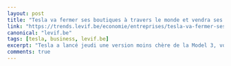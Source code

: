 ```yaml
---
layout: post
title: "Tesla va fermer ses boutiques à travers le monde et vendra ses voitures en ligne uniquement"
link: "https://trends.levif.be/economie/entreprises/tesla-va-fermer-ses-boutiques-a-travers-le-monde-et-vendra-ses-voitures-en-ligne-uniquement/article-normal-1099823.html"
canonical: "levif.be"
tags: [tesla, business, levif.be]
excerpt: "Tesla a lancé jeudi une version moins chère de la Model 3, voiture censée le faire passer de constructeur de véhicules électriques de niche en groupe industriel, et vendra désormais directement ses voitures en ligne, fermant ainsi ses boutiques à travers le monde."
comments: true
---
```

